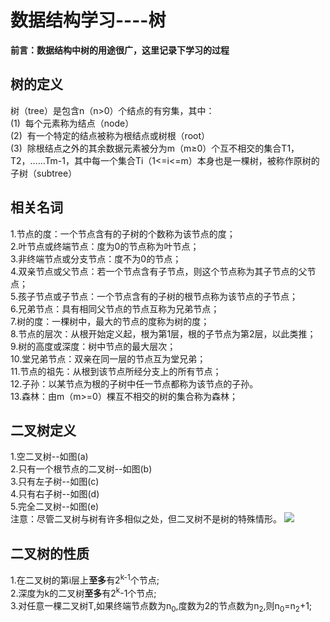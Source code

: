 # 数据结构学习----树 #

**前言：数据结构中树的用途很广，这里记录下学习的过程**
## 树的定义 ##
树（tree）是包含n（n>0）个结点的有穷集，其中：<br/>
(1)&nbsp;&nbsp;每个元素称为结点（node）<br/>
(2)&nbsp;&nbsp;有一个特定的结点被称为根结点或树根（root）<br/>
(3)&nbsp;&nbsp;除根结点之外的其余数据元素被分为m（m≥0）个互不相交的集合T1，T2，……Tm-1，其中每一个集合Ti（1<=i<=m）本身也是一棵树，被称作原树的子树（subtree）

## 相关名词 ##
1.节点的度：一个节点含有的子树的个数称为该节点的度；<br/>
2.叶节点或终端节点：度为0的节点称为叶节点；<br/>
3.非终端节点或分支节点：度不为0的节点；<br/>
4.双亲节点或父节点：若一个节点含有子节点，则这个节点称为其子节点的父节点；<br/>
5.孩子节点或子节点：一个节点含有的子树的根节点称为该节点的子节点；<br/>
6.兄弟节点：具有相同父节点的节点互称为兄弟节点；<br/>
7.树的度：一棵树中，最大的节点的度称为树的度；<br/>
8.节点的层次：从根开始定义起，根为第1层，根的子节点为第2层，以此类推；<br/>
9.树的高度或深度：树中节点的最大层次；<br/>
10.堂兄弟节点：双亲在同一层的节点互为堂兄弟；<br/>
11.节点的祖先：从根到该节点所经分支上的所有节点；<br/>
12.子孙：以某节点为根的子树中任一节点都称为该节点的子孙。<br/>
13.森林：由m（m>=0）棵互不相交的树的集合称为森林；<br/>

## 二叉树定义 ##
1.空二叉树--如图(a)<br/>
2.只有一个根节点的二叉树--如图(b)<br/>
3.只有左子树--如图(c)<br/>
4.只有右子树--如图(d)<br/>
5.完全二叉树--如图(e)<br/>
注意：尽管二叉树与树有许多相似之处，但二叉树不是树的特殊情形。
![](http://i.imgur.com/urRkslZ.gif)

## 二叉树的性质 ##
1.在二叉树的第i层上**至多**有2<sup>k-1</sup>个节点;<br/>
2.深度为k的二叉树**至多**有2<sup>k</sup>-1个节点;<br/>
3.对任意一棵二叉树T,如果终端节点数为n<sub>0</sub>,度数为2的节点数为n<sub>2</sub>,则n<sub>0</sub>=n<sub>2</sub>+1;<br/>